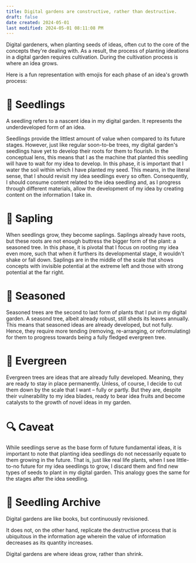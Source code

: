 ```yaml
---
title: Digital gardens are constructive, rather than destructive.
draft: false
date created: 2024-05-01
last modified: 2024-05-01 08:11:08 PM
---
```


Digital gardeners, when planting seeds of ideas, often cut to the core of the concepts they're dealing with. As a result, the process of planting ideations in a digital garden requires cultivation. During the cultivation process is where an idea grows.

Here is a fun representation with emojis for each phase of an idea's growth process:

# 🌱 Seedlings

A seedling refers to a nascent idea in my digital garden. It represents the underdeveloped form of an idea.

Seedlings provide the littlest amount of value when compared to its future stages. However, just like regular soon-to-be trees, my digital garden's seedlings have yet to develop their roots for them to flourish. In the conceptual lens, this means that I as the machine that planted this seedling will have to wait for my idea to develop. In this phase, it is important that I water the soil within which I have planted my seed. This means, in the literal sense, that I should revisit my idea seedlings every so often. Consequently, I should consume content related to the idea seedling and, as I progress through different materials, allow the development of my idea by creating content on the information I take in.

# 🌿 Sapling

When seedlings grow, they become saplings. Saplings already have roots, but these roots are not enough buttress the bigger form of the plant: a seasoned tree. In this phase, it is pivotal that I focus on rooting my idea even more, such that when it furthers its developmental stage, it wouldn't shake or fall down. Saplings are in the middle of the scale that shows concepts with invisible potential at the extreme left and those with strong potential at the far right.

# 🌳 Seasoned

Seasoned trees are the second to last form of plants that I put in my digital garden. A seasond tree, albeit already robust, still sheds its leaves annually. This means that seasoned ideas are already developed, but not fully. Hence, they require more tending (removing, re-arranging, or reformulating) for them to progress towards being a fully fledged evergreen tree.

# 🌲 Evergreen

Evergreen trees are ideas that are already fully developed. Meaning, they are ready to stay in place permanently. Unless, of course, I decide to cut them down by the scale that I want – fully or partly. But they are, despite their vulnerability to my idea blades, ready to bear idea fruits and become catalysts to the growth of novel ideas in my garden.

# 🔍 Caveat

While seedlings serve as the base form of future fundamental ideas, it is important to note that planting idea seedlings do not necessarily equate to them growing in the future. That is, just like real life plants, when I see little-to-no future for my idea seedlings to grow, I discard them and find new types of seeds to plant in my digital garden. This analogy goes the same for the stages after the idea seedling.

# 🌱 Seedling Archive

Digital gardens are like books, but continuously revisioned.

It does not, on the other hand, replicate the destructive process that is ubiquitous in the information age wherein the value of information decreases as its quantity increases.

Digital gardens are where ideas grow, rather than shrink.